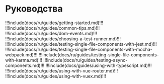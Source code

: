 # Руководства

!!!include(docs/ru/guides/getting-started.md)!!!
!!!include(docs/ru/guides/common-tips.md)!!!
!!!include(docs/ru/guides/dom-events.md)!!!
!!!include(docs/ru/guides/choosing-a-test-runner.md)!!!
!!!include(docs/ru/guides/testing-single-file-components-with-jest.md)!!!
!!!include(docs/ru/guides/testing-single-file-components-with-mocha-webpack.md)!!!
!!!include(docs/ru/guides/testing-single-file-components-with-karma.md)!!!
!!!include(docs/ru/guides/testing-async-components.md)!!!
!!!include(docs/guides/using-with-typescript.md)!!!
!!!include(docs/ru/guides/using-with-vue-router.md)!!!
!!!include(docs/ru/guides/using-with-vuex.md)!!!
